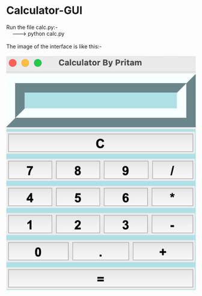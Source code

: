 # Calculator-GUI

Run the file calc.py:- <br>
&nbsp;&nbsp;&nbsp;&nbsp;---> python calc.py
<br><br>
The image of the interface is like this:- <br><br><img src="calc.png">

